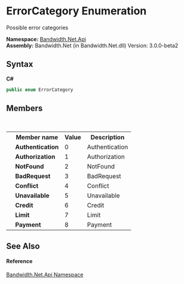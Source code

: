 ﻿# ErrorCategory Enumeration
 

Possible error categories

**Namespace:**&nbsp;<a href ="N_Bandwidth_Net_Api.md">Bandwidth.Net.Api</a><br />**Assembly:**&nbsp;Bandwidth.Net (in Bandwidth.Net.dll) Version: 3.0.0-beta2

## Syntax

**C#**<br />
``` C#
public enum ErrorCategory
```


## Members
&nbsp;<table><tr><th></th><th>Member name</th><th>Value</th><th>Description</th></tr><tr><td /><td target="F:Bandwidth.Net.Api.ErrorCategory.Authentication">**Authentication**</td><td>0</td><td>Authentication</td></tr><tr><td /><td target="F:Bandwidth.Net.Api.ErrorCategory.Authorization">**Authorization**</td><td>1</td><td>Authorization</td></tr><tr><td /><td target="F:Bandwidth.Net.Api.ErrorCategory.NotFound">**NotFound**</td><td>2</td><td>NotFound</td></tr><tr><td /><td target="F:Bandwidth.Net.Api.ErrorCategory.BadRequest">**BadRequest**</td><td>3</td><td>BadRequest</td></tr><tr><td /><td target="F:Bandwidth.Net.Api.ErrorCategory.Conflict">**Conflict**</td><td>4</td><td>Conflict</td></tr><tr><td /><td target="F:Bandwidth.Net.Api.ErrorCategory.Unavailable">**Unavailable**</td><td>5</td><td>Unavailable</td></tr><tr><td /><td target="F:Bandwidth.Net.Api.ErrorCategory.Credit">**Credit**</td><td>6</td><td>Credit</td></tr><tr><td /><td target="F:Bandwidth.Net.Api.ErrorCategory.Limit">**Limit**</td><td>7</td><td>Limit</td></tr><tr><td /><td target="F:Bandwidth.Net.Api.ErrorCategory.Payment">**Payment**</td><td>8</td><td>Payment</td></tr></table>

## See Also


#### Reference
<a href ="N_Bandwidth_Net_Api.md">Bandwidth.Net.Api Namespace</a><br />